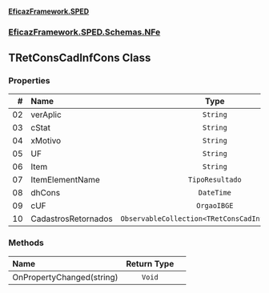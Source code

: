 #### [EficazFramework.SPED](EficazFrameworkSPED.md 'EficazFramework SPED')
### [EficazFramework.SPED.Schemas.NFe](EficazFramework.SPED.Schemas.NFe.md 'EficazFramework.SPED.Schemas.NFe')

## TRetConsCadInfCons Class
### Properties

| # | Name | Type | |
| ---: | :--- | :---: | :--- |
| 02 | verAplic | `String` |  |
| 03 | cStat | `String` |  |
| 04 | xMotivo | `String` |  |
| 05 | UF | `String` |  |
| 06 | Item | `String` |  |
| 07 | ItemElementName | `TipoResultado` |  |
| 08 | dhCons | `DateTime` |  |
| 09 | cUF | `OrgaoIBGE` |  |
| 10 | CadastrosRetornados | `ObservableCollection<TRetConsCadInfConsInfCad>` |  |
### Methods

| Name | Return Type | |
| :--- | :---: | :--- |
| OnPropertyChanged(string) | `Void` |  |
